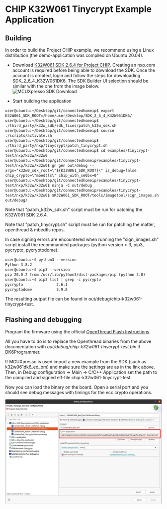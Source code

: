 # CHIP K32W061 Tinycrypt Example Application

## Building

In order to build the Project CHIP example, we recommend using a Linux
distribution (the demo-application was compiled on Ubuntu 20.04).

-   Download [K32W061 SDK 2.6.4 for Project CHIP](https://mcuxpresso.nxp.com/).
    Creating an nxp.com account is required before being able to download the
    SDK. Once the account is created, login and follow the steps for downloading
    SDK_2_6_4_K32W061DK6. The SDK Builder UI selection should be similar with
    the one from the image below.
    ![MCUXpresso SDK Download](../../platform/nxp/k32w/k32w0/doc/images/mcux-sdk-download.JPG)

-   Start building the application

```
user@ubuntu:~/Desktop/git/connectedhomeip$ export K32W061_SDK_ROOT=/home/user/Desktop/SDK_2_6_4_K32W061DK6/
user@ubuntu:~/Desktop/git/connectedhomeip$ ./third_party/k32w_sdk/sdk_fixes/patch_k32w_sdk.sh
user@ubuntu:~/Desktop/git/connectedhomeip$ source ./scripts/activate.sh
user@ubuntu:~/Desktop/git/connectedhomeip$ ./third_party/nxp/tinycrypt/patch_tinycrypt.sh
user@ubuntu:~/Desktop/git/connectedhomeip$ cd examples/tinycrypt-test/nxp/k32w/k32w0
user@ubuntu:~/Desktop/git/connectedhomeip/examples/tinycrypt-test/nxp/k32w/k32w0$ gn gen out/debug --args="k32w0_sdk_root=\"${K32W061_SDK_ROOT}\" is_debug=false chip_crypto=\"mbedtls\" chip_with_se05x=0"
user@ubuntu:~/Desktop/git/connectedhomeip/examples/tinycrypt-test/nxp/k32w/k32w0$ ninja -C out/debug
user@ubuntu:~/Desktop/git/connectedhomeip/examples/tinycrypt-test/nxp/k32w/k32w0$ $K32W061_SDK_ROOT/tools/imagetool/sign_images.sh out/debug/
```

Note that "patch_k32w_sdk.sh" script must be run for patching the K32W061 SDK
2.6.4.

Note that "patch_tinycrypt.sh" script must be run for patching the matter, openthread & mbedtls repos.

In case signing errors are encountered when running the "sign_images.sh" script
install the recommanded packages (python version > 3, pip3, pycrypto,
pycryptodome):

```
user@ubuntu:~$ python3 --version
Python 3.8.2
user@ubuntu:~$ pip3 --version
pip 20.0.2 from /usr/lib/python3/dist-packages/pip (python 3.8)
user@ubuntu:~$ pip3 list | grep -i pycrypto
pycrypto               2.6.1
pycryptodome           3.9.8
```

The resulting output file can be found in out/debug/chip-k32w061-tinycrypt-test.

<a name="flashdebug"></a>

## Flashing and debugging

Program the firmware using the official
[OpenThread Flash Instructions](https://github.com/openthread/ot-nxp/tree/main/src/k32w0/k32w061#flash-binaries).

All you have to do is to replace the Openthread binaries from the above
documentation with _out/debug/chip-k32w061-tinycrypt-test.bin_ if DK6Programmer.

If MCUXpresso is used import a new example from the SDK (such as k32w061dk6_ed_bm) and make sure the settings are as in the link above. Then, in Debug configuration -> Main -> C/C++ Application set the path to the compiled and signed elf-file chip-k32w061-tinycrypt-test.

Now you can load the binary on the board.
Open a serial port and you should see debug messages with timings for the ecc crypto operations.

![Debug configuration](../../../../platform/nxp/k32w/k32w0/doc/images/debug-configuration.JPG)